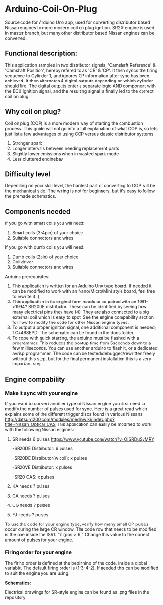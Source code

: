 # Arduino-Coil-On-Plug
Source code for Arduino Uno app, used for converting distributor based Nissan engines to more modern coil on plug ignition. SR20-engine is used in master branch, but many other distributor based Nissan engines can be converted.

## Functional description:
This application samples in two distributor signals, 'Camshaft Reference' & 'Camshaft Position', hereby refered to as 'CR' & 'CP'. It then syncs the firing sequence to Cylinder 1, and ignores CP information after sync has been achieved. It then alternates 4 digital outputs depending on which cylinder should fire. The digital outputs enter a separate logic AND component with the ECU Ignition signal, and the resulting signal is finally led to the correct coil on plug.

## Why coil on plug?
Coil on plug (COP) is a more modern way of starting the combustion process. This guide will not go into a full explanation of what COP is, so lets just list a few advantages of using COP versus classic distributor systems
1. Stronger spark
2. Longer intervals between needing replacement parts
3. Slightly lower emissions when in wasted spark mode
4. Less cluttered enginebay

## Difficulty level 
Depending on your skill level, the hardest part of converting to COP will be the mechanical side. The wiring is not for beginners, but it's easy to follow the premade schematics.

## Components needed
If you go with smart coils you will need:

1. Smart coils (3-4pin) of your choice 
2. Suitable connectors and wires

If you go with dumb coils you will need:

1. Dumb coils (2pin) of your choice 
2. Coil driver
3. Suitable connectors and wires

Arduino prerequisites:
1. This application is written for an Arduino Uno type board. If needed it can be modified to work with an Nano/Micro/Mini style board, feel free to rewrite it :)
2. This application in its original form needs to be paired with an 1991->1994? SR20DE distributor. These can be identified by seeing how many electrical pins they have (4). They are also connected to a big external coil which is easy to spot. See the engine compability section for how to modify the code for other Nissan engine types.
3. To output a proper ignition signal, one additional component is needed; TC4468EPD. The schematic can be found in the docs folder.
4. To cope with quick starting, the arduino must be flashed with a programmer. This reduces the bootup time from 5seconds down to a few milliseconds. You can use another arduino to flash it, or a dedicated avrisp programmer. The code can be tested/debugged/rewritten freely without this step, but for the final permanent installation this is a very important step.

## Engine compability
### Make it sync with your engine
If you want to convert another type of Nissan engine you first need to modify the number of pulses used for sync. Here is a great read which explains some of the different trigger discs found in various Nissans: http://datsun1200.com/modules/mediawiki/index.php?title=Nissan_Optical_CAS This application can easily be modified to work with the following Nissan engines:

1. SR needs 6 pulses https://www.youtube.com/watch?v=OISRDuSyMRY 

      -SR20DE Distributor: 6 pulses
  
      -SR20DE Distributor(w coil): x pulses
  
      -SR20VE Distributor: x pulses
  
      -SR20 CAS: x pulses
2. KA needs ? pulses
3. CA needs ? pulses
4. CG needs ? pulses
5. FJ needs ? pulses

To use the code for your engine type, verify how many small CP pulses occur during the large CR window. The code row that needs to be modified is the one inside the ISR1: "if (pos > 6)" Change this value to the correct amount of pulses for your engine.

### Firing order for your engine
The firing order is defined at the beginning of the code, inside a global variable. The default firing order is (1-3-4-2). If needed this can be modified to suit the engine you are using.

**Schematics:**

Electrical drawings for SR-style engine can be found as .png files in the repository.
